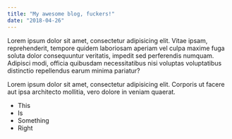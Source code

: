 ```yaml
---
title: "My awesome blog, fuckers!"
date: "2018-04-26"
---
```


Lorem ipsum dolor sit amet, consectetur adipisicing elit. Vitae ipsam, reprehenderit, tempore quidem laboriosam aperiam vel culpa maxime fuga soluta dolor consequuntur veritatis, impedit sed perferendis numquam. Adipisci modi, officia quibusdam necessitatibus nisi voluptas voluptatibus distinctio repellendus earum minima pariatur?

Lorem ipsum dolor sit amet, consectetur adipisicing elit. Corporis ut facere aut ipsa architecto mollitia, vero dolore in veniam quaerat.

* This
* Is
* Something
* Right